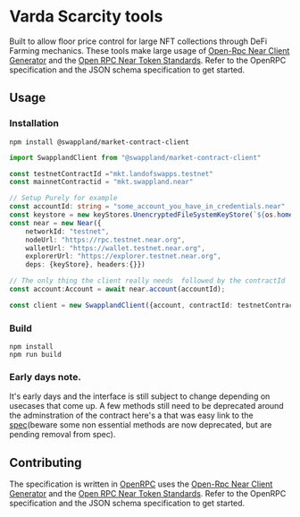 # Varda Scarcity tools 
Built to allow floor price control for large NFT collections through DeFi Farming mechanics.
These tools make large usage of [Open-Rpc Near Client Generator](generator) and the [Open RPC Near Token Standards](https://github.com/swappland/open-rpc-near-token-standards). Refer to the
OpenRPC specification and the JSON schema specification to get started.


[generator]: https://github.com/shipsgold/open-rpc-near-client-generator
[market-spec]: https://playground.open-rpc.org/?schemaUrl=https://raw.githubusercontent.com/swappland/swappland-market-contract-spec/main/build/openrpc.json&uiSchema[appBar][ui:splitView]=false&uiSchema[appBar][ui:input]=false&uiSchema[appBar][ui:examplesDropdown]=false
[openrpc]: https://open-rpc.org

## Usage

### Installation 
```
npm install @swappland/market-contract-client
```

```ts
import SwapplandClient from "@swappland/market-contract-client"

const testnetContractId ="mkt.landofswapps.testnet"
const mainnetContractid = "mkt.swappland.near"

// Setup Purely for example
const accountId: string = "some_account_you_have_in_credentials.near"
const keystore = new keyStores.UnencryptedFileSystemKeyStore(`${os.homedir()}/.near-credentials`)
const near = new Near({
    networkId: "testnet",
    nodeUrl: "https://rpc.testnet.near.org",
    walletUrl: "https://wallet.testnet.near.org",
    explorerUrl: "https://explorer.testnet.near.org", 
    deps: {keyStore}, headers:{}})

// The only thing the client really needs  followed by the contractId
const account:Account = await near.account(accountId);

const client = new SwapplandClient({account, contractId: testnetContractId})

```

### Build 
```
npm install
npm run build
```

### Early days note.
It's early days and the interface is still subject to change depending on usecases that come up. 
A few methods still need to be deprecated around the adminstration of the contract here's a that was 
easy link to the [spec][market-spec](beware some non essential methods are now deprecated, but are pending removal from spec).


## Contributing

The specification is written in [OpenRPC][openrpc] uses the [Open-Rpc Near Client Generator](generator) and the [Open RPC Near Token Standards](https://github.com/swappland/open-rpc-near-token-standards). Refer to the
OpenRPC specification and the JSON schema specification to get started.


[generator]: https://github.com/shipsgold/open-rpc-near-client-generator
[market-spec]: https://playground.open-rpc.org/?schemaUrl=https://raw.githubusercontent.com/swappland/swappland-market-contract-spec/main/build/openrpc.json&uiSchema[appBar][ui:splitView]=false&uiSchema[appBar][ui:input]=false&uiSchema[appBar][ui:examplesDropdown]=false
[openrpc]: https://open-rpc.org

